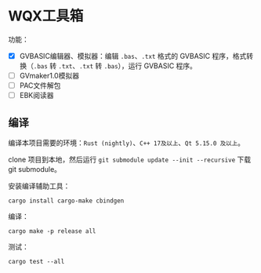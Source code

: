 # WQX工具箱

功能：

- [x] GVBASIC编辑器、模拟器：编辑 `.bas`、`.txt` 格式的 GVBASIC 程序，格式转换（`.bas` 转 `.txt`、`.txt` 转 `.bas`），运行 GVBASIC 程序。
- [ ] GVmaker1.0模拟器
- [ ] PAC文件解包
- [ ] EBK阅读器

## 编译

编译本项目需要的环境：`Rust (nightly)`、`C++ 17及以上`、`Qt 5.15.0 及以上`。

clone 项目到本地，然后运行 `git submodule update --init --recursive` 下载 git submodule。

安装编译辅助工具：

```shell
cargo install cargo-make cbindgen
```

编译：

```shell
cargo make -p release all
```

测试：
```shell
cargo test --all
```
